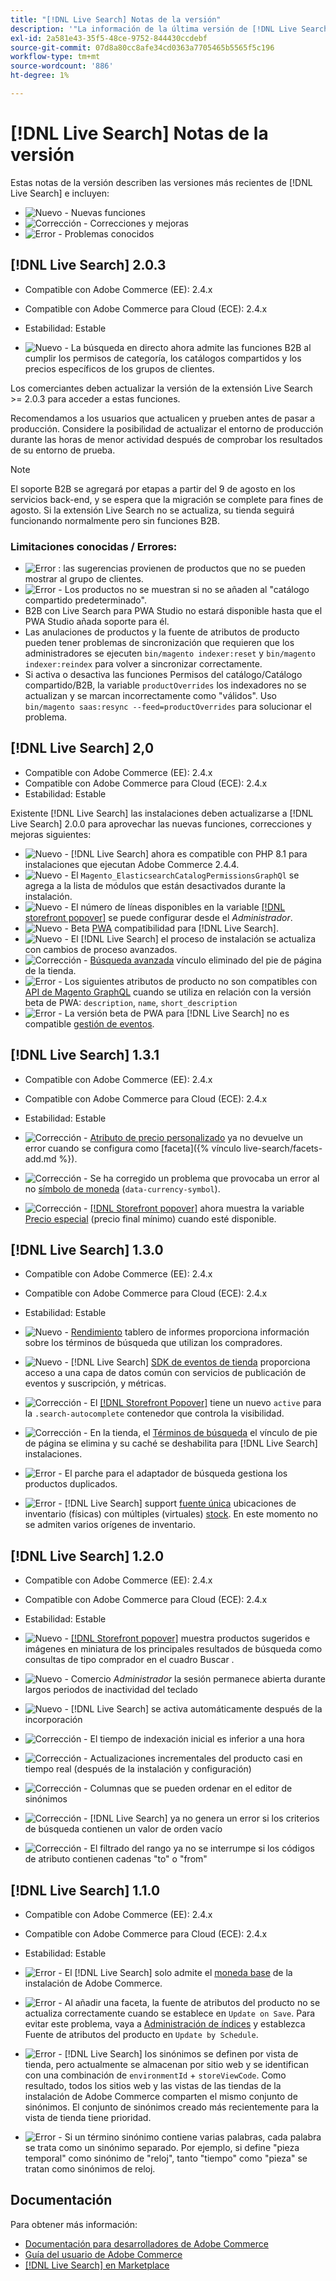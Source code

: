 ```yaml
---
title: "[!DNL Live Search] Notas de la versión"
description: '"La información de la última versión de [!DNL Live Search] de Adobe Commerce".'
exl-id: 2a581e43-35f5-48ce-9752-844430ccdebf
source-git-commit: 07d8a80cc8afe34cd0363a7705465b5565f5c196
workflow-type: tm+mt
source-wordcount: '886'
ht-degree: 1%

---
```


# [!DNL Live Search] Notas de la versión

Estas notas de la versión describen las versiones más recientes de [!DNL Live Search] e incluyen:

* ![Nuevo](../assets/new.svg) - Nuevas funciones
* ![Corrección](../assets/fix.svg) - Correcciones y mejoras
* ![Error](../assets/bug.svg) - Problemas conocidos

## [!DNL Live Search] 2.0.3

* Compatible con Adobe Commerce (EE): 2.4.x
* Compatible con Adobe Commerce para Cloud (ECE): 2.4.x
* Estabilidad: Estable

* ![Nuevo](../assets/new.svg) - La búsqueda en directo ahora admite las funciones B2B al cumplir los permisos de categoría, los catálogos compartidos y los precios específicos de los grupos de clientes.

Los comerciantes deben actualizar la versión de la extensión Live Search >= 2.0.3 para acceder a estas funciones.

Recomendamos a los usuarios que actualicen y prueben antes de pasar a producción. Considere la posibilidad de actualizar el entorno de producción durante las horas de menor actividad después de comprobar los resultados de su entorno de prueba.

>[!NOTE]
>
>El soporte B2B se agregará por etapas a partir del 9 de agosto en los servicios back-end, y se espera que la migración se complete para fines de agosto. Si la extensión Live Search no se actualiza, su tienda seguirá funcionando normalmente pero sin funciones B2B.

### Limitaciones conocidas / Errores:

* ![Error](../assets/bug.svg) : las sugerencias provienen de productos que no se pueden mostrar al grupo de clientes.
* ![Error](../assets/bug.svg) - Los productos no se muestran si no se añaden al &quot;catálogo compartido predeterminado&quot;.
* B2B con Live Search para PWA Studio no estará disponible hasta que el PWA Studio añada soporte para él.
* Las anulaciones de productos y la fuente de atributos de producto pueden tener problemas de sincronización que requieren que los administradores se ejecuten `bin/magento indexer:reset` y `bin/magento indexer:reindex` para volver a sincronizar correctamente.
* Si activa o desactiva las funciones Permisos del catálogo/Catálogo compartido/B2B, la variable `productOverrides` los indexadores no se actualizan y se marcan incorrectamente como &quot;válidos&quot;. Uso `bin/magento saas:resync --feed=productOverrides` para solucionar el problema.

## [!DNL Live Search] 2,0

* Compatible con Adobe Commerce (EE): 2.4.x
* Compatible con Adobe Commerce para Cloud (ECE): 2.4.x
* Estabilidad: Estable

Existente [!DNL Live Search] las instalaciones deben actualizarse a [!DNL Live Search] 2.0.0 para aprovechar las nuevas funciones, correcciones y mejoras siguientes:

* ![Nuevo](../assets/new.svg) - [!DNL Live Search] ahora es compatible con PHP 8.1 para instalaciones que ejecutan Adobe Commerce 2.4.4.
* ![Nuevo](../assets/new.svg) - El `Magento_ElasticsearchCatalogPermissionsGraphQl` se agrega a la lista de módulos que están desactivados durante la instalación.
* ![Nuevo](../assets/new.svg) - El número de líneas disponibles en la variable [[!DNL storefront popover]](quick-tour.md) se puede configurar desde el *Administrador*.
* ![Nuevo](../assets/new.svg) - Beta [PWA](https://developer.adobe.com/commerce/pwa-studio/) compatibilidad para [!DNL Live Search].
* ![Nuevo](../assets/new.svg) - El [!DNL Live Search] el proceso de instalación se actualiza con cambios de proceso avanzados.
* ![Corrección](../assets/fix.svg) - [Búsqueda avanzada](https://docs.magento.com/user-guide/catalog/search-advanced.html) vínculo eliminado del pie de página de la tienda.
* ![Error](../assets/bug.svg) - Los siguientes atributos de producto no son compatibles con [API de Magento GraphQL](https://devdocs.magento.com/guides/v2.4/graphql) cuando se utiliza en relación con la versión beta de PWA: `description`, `name`, `short_description`
* ![Error](../assets/bug.svg) - La versión beta de PWA para [!DNL Live Search] no es compatible [gestión de eventos](https://devdocs.magento.com/shared-services/storefront-events-sdk.html).

## [!DNL Live Search] 1.3.1

* Compatible con Adobe Commerce (EE): 2.4.x
* Compatible con Adobe Commerce para Cloud (ECE): 2.4.x
* Estabilidad: Estable

* ![Corrección](../assets/fix.svg) - [Atributo de precio personalizado](https://docs.magento.com/user-guide/stores/attributes-input-types.html) ya no devuelve un error cuando se configura como [faceta]({% vínculo live-search/facets-add.md %}).
* ![Corrección](../assets/fix.svg) - Se ha corregido un problema que provocaba un error al no [símbolo de moneda](https://docs.magento.com/user-guide/stores/currency-symbols.html) (`data-currency-symbol`).
* ![Corrección](../assets/fix.svg) - [[!DNL Storefront popover]](storefront-popover.md) ahora muestra la variable [Precio especial](https://docs.magento.com/user-guide/catalog/product-price-special.html) (precio final mínimo) cuando esté disponible.

## [!DNL Live Search] 1.3.0

* Compatible con Adobe Commerce (EE): 2.4.x
* Compatible con Adobe Commerce para Cloud (ECE): 2.4.x
* Estabilidad: Estable

* ![Nuevo](../assets/new.svg) - [Rendimiento](performance.md) tablero de informes proporciona información sobre los términos de búsqueda que utilizan los compradores.
* ![Nuevo](../assets/new.svg) - [!DNL Live Search] [SDK de eventos de tienda](https://devdocs.magento.com/shared-services/storefront-events-sdk.html) proporciona acceso a una capa de datos común con servicios de publicación de eventos y suscripción, y métricas.
* ![Corrección](../assets/fix.svg) - El [[!DNL Storefront Popover]](https://devdocs.magento.com/live-search/storefront-popover.html) tiene un nuevo `active` para la `.search-autocomplete` contenedor que controla la visibilidad.
* ![Corrección](../assets/fix.svg) - En la tienda, el [Términos de búsqueda](https://docs.magento.com/user-guide/marketing/search-terms-popular.html) el vínculo de pie de página se elimina y su caché se deshabilita para [!DNL Live Search] instalaciones.
* ![Error](../assets/bug.svg) - El parche para el adaptador de búsqueda gestiona los productos duplicados.
* ![Error](../assets/bug.svg) - [!DNL Live Search] support [fuente única](https://docs.magento.com/user-guide/catalog/inventory-sources.html) ubicaciones de inventario (físicas) con múltiples (virtuales) [stock](https://docs.magento.com/user-guide/catalog/inventory-stock.html). En este momento no se admiten varios orígenes de inventario.

## [!DNL Live Search] 1.2.0

* Compatible con Adobe Commerce (EE): 2.4.x
* Compatible con Adobe Commerce para Cloud (ECE): 2.4.x
* Estabilidad: Estable

* ![Nuevo](../assets/new.svg) - [[!DNL Storefront popover]](storefront-popover.md) muestra productos sugeridos e imágenes en miniatura de los principales resultados de búsqueda como consultas de tipo comprador en el cuadro Buscar .
* ![Nuevo](../assets/new.svg) - Comercio *Administrador* la sesión permanece abierta durante largos periodos de inactividad del teclado
* ![Nuevo](../assets/new.svg) - [!DNL Live Search] se activa automáticamente después de la incorporación
* ![Corrección](../assets/fix.svg) - El tiempo de indexación inicial es inferior a una hora
* ![Corrección](../assets/fix.svg) - Actualizaciones incrementales del producto casi en tiempo real (después de la instalación y configuración)
* ![Corrección](../assets/fix.svg) - Columnas que se pueden ordenar en el editor de sinónimos
* ![Corrección](../assets/fix.svg) - [!DNL Live Search] ya no genera un error si los criterios de búsqueda contienen un valor de orden vacío
* ![Corrección](../assets/fix.svg) - El filtrado del rango ya no se interrumpe si los códigos de atributo contienen cadenas &quot;to&quot; o &quot;from&quot;

## [!DNL Live Search] 1.1.0

* Compatible con Adobe Commerce (EE): 2.4.x
* Compatible con Adobe Commerce para Cloud (ECE): 2.4.x
* Estabilidad: Estable

* ![Error](../assets/bug.svg) - El [!DNL Live Search] solo admite el [moneda base](https://docs.magento.com/user-guide/stores/currency-configuration.html) de la instalación de Adobe Commerce.
* ![Error](../assets/bug.svg) - Al añadir una faceta, la fuente de atributos del producto no se actualiza correctamente cuando se establece en `Update on Save`. Para evitar este problema, vaya a [Administración de índices](https://docs.magento.com/user-guide/system/index-management.html) y establezca Fuente de atributos del producto en `Update by Schedule`.
* ![Error](../assets/bug.svg) - [!DNL Live Search] los sinónimos se definen por vista de tienda, pero actualmente se almacenan por sitio web y se identifican con una combinación de `environmentId` + `storeViewCode`. Como resultado, todos los sitios web y las vistas de las tiendas de la instalación de Adobe Commerce comparten el mismo conjunto de sinónimos. El conjunto de sinónimos creado más recientemente para la vista de tienda tiene prioridad.
* ![Error](../assets/bug.svg) - Si un término sinónimo contiene varias palabras, cada palabra se trata como un sinónimo separado. Por ejemplo, si define &quot;pieza temporal&quot; como sinónimo de &quot;reloj&quot;, tanto &quot;tiempo&quot; como &quot;pieza&quot; se tratan como sinónimos de reloj.

## Documentación

Para obtener más información:

* [Documentación para desarrolladores de Adobe Commerce](https://devdocs.magento.com/)
* [Guía del usuario de Adobe Commerce](https://docs.magento.com/user-guide/)
* [[!DNL Live Search] en Marketplace](https://marketplace.magento.com/magento-live-search.html)
